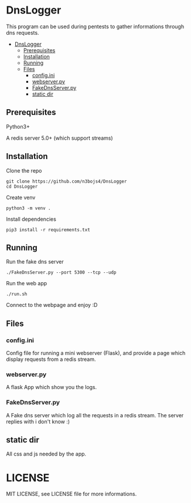 # DnsLogger

This program can be used during pentests to gather informations through dns requests.

- [DnsLogger](#dnslogger)
  * [Prerequisites](#prerequisites)
  * [Installation](#installation)
  * [Running](#running)
  * [Files](#files)
    + [config.ini](#configini)
    + [webserver.py](#webserverpy)
    + [FakeDnsServer.py](#fakednsserverpy)
    + [static dir](#static-dir)

## Prerequisites

Python3+

A redis server 5.0+ (which support streams)


## Installation

Clone the repo
```
git clone https://github.com/n3bojs4/DnsLogger
cd DnsLogger
```


Create venv
```
python3 -m venv .
```

Install dependencies
```
pip3 install -r requirements.txt
```

## Running

Run the fake dns server
```
./FakeDnsServer.py --port 5300 --tcp --udp
```

Run the web app
```
./run.sh
```

Connect to the webpage and enjoy :D


## Files

### config.ini
Config file for running a mini webserver (Flask), and provide a page which display requests from a redis stream.

### webserver.py
A flask App which show you the logs.

### FakeDnsServer.py
A Fake dns server which log all the requests in a redis stream.
The server replies with i don't know :)

## static dir
All css and js needed by the app.


# LICENSE
MIT LICENSE, see LICENSE file for more informations.